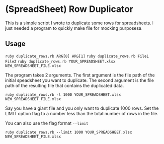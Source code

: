 # (SpreadSheet) Row Duplicator

This is a simple script I wrote to duplicate some rows for spreadsheets. I just needed a program to quickly make file for mocking purposesa.

## Usage

`ruby duplicate_rows.rb ARG[0] ARG[1]`
`ruby duplicate_rows.rb File1 File2`
`ruby duplicate_rows.rb YOUR_SPREADSHEET.xlsx NEW_SPREADSHEET_FILE.xlsx`

The program takes 2 arguments. The first argument is the file path of the initial speadsheet you want to duplicate.  The second argument is the file path of the resulting file that contains the duplicated data.

`ruby duplicate_rows.rb -l 1000 YOUR_SPREADSHEET.xlsx NEW_SPREADSHEET_FILE.xlsx`

Say you have a giant file and you only want to duplicate 1000 rows.  Set the LIMIT option flag to a number less than the total number of rows in the file.

You can also use the flag format `--limit`

`ruby duplicate_rows.rb --limit 1000 YOUR_SPREADSHEET.xlsx NEW_SPREADSHEET_FILE.xlsx`

